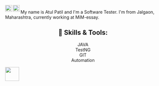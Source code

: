

<a href="https://twitter.com/priyesh069">
  <img align="left" alt="Atul Patil | Twitter" width="22px" src="https://raw.githubusercontent.com/peterthehan/peterthehan/master/assets/twitter.svg?raw=true" />
</a>
<a href="https://www.linkedin.com/in/atul-patil-6202676b/">
  <img align="left" alt="Atul LinkedIN" width="22px" src="https://github.com/hackerspider1/hackerspider1/blob/main/linkedin.svg?raw=true"/>
</a>


My name is Atul Patil and I'm a Software Tester. I'm from Jalgaon, Maharashtra, currently working at MiM-essay.


<h2 align="center"> 🔧 Skills & Tools: </h2>


<p align="center">
  JAVA
  <br
  Selenium
  <br>
  TestNG
  <br>
  GIT
  <br>
  Automation  
</p>
<img src="https://github.com/TheDudeThatCode/TheDudeThatCode/blob/master/Assets/Developer.gif" align="center" width="45px"> 
